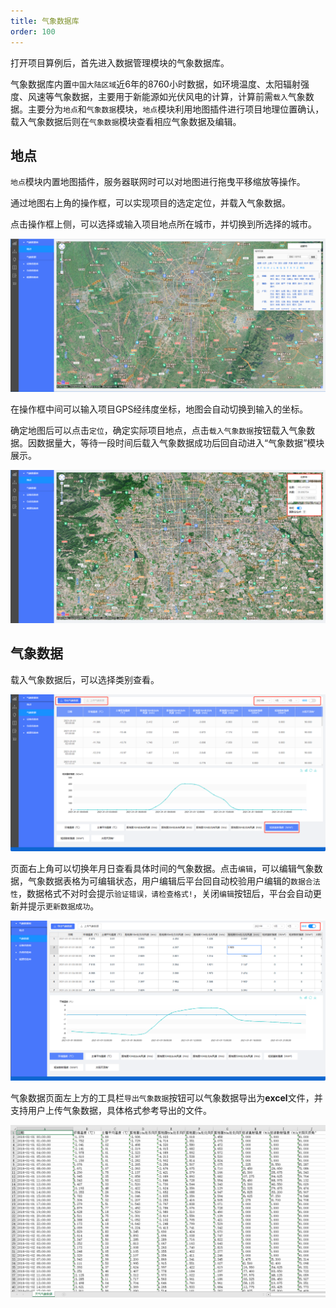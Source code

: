 ```yaml
---
title: 气象数据库
order: 100
---
```



打开项目算例后，首先进入数据管理模块的气象数据库。

气象数据库内置`中国大陆区域`近6年的8760小时数据，如环境温度、太阳辐射强度、风速等气象数据，主要用于新能源如光伏风电的计算，计算前需`载入`气象数据。主要分为`地点`和`气象数据`模块，`地点`模块利用地图插件进行项目地理位置确认，载入气象数据后则在`气象数据`模块查看相应气象数据及编辑。

## 地点

`地点`模块内置地图插件，服务器联网时可以对地图进行拖曳平移缩放等操作。

通过地图右上角的操作框，可以实现项目的选定定位，并载入气象数据。

点击操作框上侧，可以选择或输入项目地点所在城市，并切换到所选择的城市。

![地点](./规划设计-1气象数据地点.png "地点")

在操作框中间可以输入项目GPS经纬度坐标，地图会自动切换到输入的坐标。

确定地图后可以点击`定位`，确定实际项目地点，点击`载入气象数据`按钮载入气象数据。因数据量大，等待一段时间后载入气象数据成功后回自动进入“气象数据”模块展示。

![气象数据](./规划设计-气象数据.png "气象数据")

## 气象数据

载入气象数据后，可以选择类别查看。

![气象数据1](./规划设计-气象数据1.png "气象数据1")

页面右上角可以切换年月日查看具体时间的气象数据。点击`编辑`，可以编辑气象数据，气象数据表格为可编辑状态，用户编辑后平台回自动校验用户编辑的`数据合法性`，数据格式不对时会提示`验证错误，请检查格式!`，关闭`编辑`按钮后，平台会自动更新并提示`更新数据成功`。

![气象数据编辑](./规划设计-1气象数据编辑.png "气象数据编辑")

气象数据页面左上方的工具栏`导出气象数据`按钮可以气象数据导出为**excel**文件，并支持用户上传气象数据，具体格式参考导出的文件。

![气象数据文件](./规划设计-1气象数据文件.png "气象数据文件")